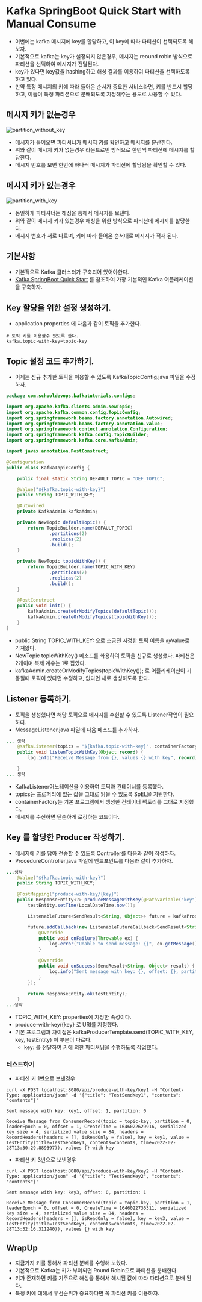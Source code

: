 # Kafka SpringBoot Quick Start with Manual Consume

- 이번에는 kafka 메시지에 key를 할당하고, 이 key에 따라 파티션이 선택되도록 해보자. 
- 기본적으로 kafka는 key가 설정되지 않은경우, 메시지는 reound robin 방식으로 파티션을 선택하여 메시지가 전달된다. 
- key가 있다면 key값을 hashing하고 해싱 결과를 이용하여 파티션을 선택하도록 하고 있다. 
- 만약 특정 메시지의 키에 따라 들어온 순서가 중요한 서비스라면, 키를 반드시 할당하고, 이들이 특정 파티션으로 분배되도록 지정해주는 용도로 사용할 수 있다. 

## 메시지 키가 없는경우 

![partition_without_key](imgs/partition_without_key.png)

- 메시지가 들어오면 파티셔너가 메시지 키를 확인하고 메시지를 분산한다. 
- 위와 같이 메시지 키가 없는경우 라운드로빈 방식으로 한번씩 파티션에 메시지를 할당한다. 
- 메시지 번호를 보면 한번에 하나씩 메시지가 파티션에 할당됨을 확인할 수 있다. 

## 메시지 키가 있는경우 

![partition_with_key](imgs/partition_with_key.png)

- 동일하게 파티셔너는 해싱을 통해서 메시지를 보낸다. 
- 위와 같이 메시지 키가 있는경우 해싱을 위한 방식으로 파티션에 메시지를 할당한다. 
- 메시지 번호가 서로 다르며, 키에 따라 들어온 순서대로 메시지가 적재 된다. 
## 기본사항 

- 기본적으로 Kafka 클러스터가 구축되어 있어야한다. 
- [Kafka SpringBoot Quick Start](./05.KafkaSpringBootSample.md) 를 참조하여 가장 기본적인 Kafka 어플리케이션을 구축하자. 

## Key 할당을 위한 설정 생성하기. 

- application.properties 에 다음과 같이 토픽을 추가한다. 

```
# 토픽 키를 이용할수 있도록 한다. 
kafka.topic-with-key=topic-key
```

## Topic 설정 코드 추가하기. 

- 이제는 신규 추가한 토픽을 이용할 수 있도록 KafkaTopicConfig.java 파일을 수정하자. 

```java
package com.schooldevops.kafkatutorials.configs;

import org.apache.kafka.clients.admin.NewTopic;
import org.apache.kafka.common.config.TopicConfig;
import org.springframework.beans.factory.annotation.Autowired;
import org.springframework.beans.factory.annotation.Value;
import org.springframework.context.annotation.Configuration;
import org.springframework.kafka.config.TopicBuilder;
import org.springframework.kafka.core.KafkaAdmin;

import javax.annotation.PostConstruct;

@Configuration
public class KafkaTopicConfig {

    public final static String DEFAULT_TOPIC = "DEF_TOPIC";

    @Value("${kafka.topic-with-key}")
    public String TOPIC_WITH_KEY;

    @Autowired
    private KafkaAdmin kafkaAdmin;

    private NewTopic defaultTopic() {
        return TopicBuilder.name(DEFAULT_TOPIC)
                .partitions(2)
                .replicas(2)
                .build();
    }

    private NewTopic topicWithKey() {
        return TopicBuilder.name(TOPIC_WITH_KEY)
                .partitions(2)
                .replicas(2)
                .build();
    }

    @PostConstruct
    public void init() {
        kafkaAdmin.createOrModifyTopics(defaultTopic());
        kafkaAdmin.createOrModifyTopics(topicWithKey());
    }
}

```

- public String TOPIC_WITH_KEY: 으로 조금전 지정한 토픽 이름을 @Value로 가져왔다. 
- NewTopic topicWithKey() 메소드를 화용하여 토픽을 신규로 생성했다. 파티션은 2개이며 복제 계수는 1로 잡았다. 
- kafkaAdmin.createOrModifyTopics(topicWithKey()); 로 어플리케이션이 기동될때 토픽이 있다면 수정하고, 없다면 새로 생성하도록 한다. 

## Listener 등록하기. 

- 토픽을 생성했다면 해당 토픽으로 메시지를 수힌할 수 있도록 Listener작업이 필요하다. 
- MessageListener.java 파일에 다음 메소드를 추가하자. 

```java
... 생략 
    @KafkaListener(topics = "${kafka.topic-with-key}", containerFactory = "defaultKafkaListenerContainerFactory")
    public void listenTopicWithKey(Object record) {
        log.info("Receive Message from {}, values {} with key", record);

    }
... 생략 
```

- KafkaListener어노테이션을 이용하여 토픽과 컨테이너를 등록했다. 
- topics는 프로퍼티에 있는 값을 그대로 읽을 수 있도록 SpEL을 지원한다. 
- containerFactory는 기본 프로그램에서 생성한 컨테이너 팩토리를 그대로 지정했다. 
- 메시지를 수신하면 단순하게 로깅하는 코드이다. 

## Key 를 할당한 Producer 작성하기. 

- 메시지에 키를 담아 전송할 수 있도록 Controller를 다음과 같이 작성하자. 
- ProcedureController.java 파일에 엔드포인트를 다음과 같이 추가하자. 

```java
...생략 
    @Value("${kafka.topic-with-key}")
    public String TOPIC_WITH_KEY;

    @PostMapping("produce-with-key/{key}")
    public ResponseEntity<?> produceMessageWithKey(@PathVariable("key") String key, @RequestBody TestEntity testEntity) {
        testEntity.setTime(LocalDateTime.now());

        ListenableFuture<SendResult<String, Object>> future = kafkaProducerTemplate.send(TOPIC_WITH_KEY, key, testEntity);

        future.addCallback(new ListenableFutureCallback<SendResult<String, Object>>() {
            @Override
            public void onFailure(Throwable ex) {
                log.error("Unable to send message: {}", ex.getMessage());
            }

            @Override
            public void onSuccess(SendResult<String, Object> result) {
                log.info("Sent message with key: {}, offset: {}, partition: {}", key, result.getRecordMetadata().offset(), result.getRecordMetadata().partition());
            }
        });

        return ResponseEntity.ok(testEntity);
    }
...생략 
```

- TOPIC_WITH_KEY: properties에 지정한 속성이다. 
- produce-with-key/{key} 로 URI를 지정했다. 
- 기본 프로그램과 차이접은 kafkaProducerTemplate.send(TOPIC_WITH_KEY, key, testEntity) 이 부분이 다르다. 
  - key: 를 전달하여 키에 의한 파티셔닝을 수행하도록 작업했다. 


### 테스트하기  

- 파티션 키 1번으로 보낸경우 
  
```
curl -X POST localhost:8080/api/produce-with-key/key1 -H "Content-Type: application/json" -d '{"title": "TestSendKey1", "contents": "contents"}'

Sent message with key: key1, offset: 1, partition: 0

Receive Message from ConsumerRecord(topic = topic-key, partition = 0, leaderEpoch = 0, offset = 1, CreateTime = 1646022629916, serialized key size = 4, serialized value size = 84, headers = RecordHeaders(headers = [], isReadOnly = false), key = key1, value = TestEntity(title=TestSendKey1, contents=contents, time=2022-02-28T13:30:29.889397)), values {} with key
```

- 파티션 키 3번으로 보낸경우 

```
curl -X POST localhost:8080/api/produce-with-key/key2 -H "Content-Type: application/json" -d '{"title": "TestSendKey2", "contents": "contents"}'

Sent message with key: key3, offset: 0, partition: 1

Receive Message from ConsumerRecord(topic = topic-key, partition = 1, leaderEpoch = 0, offset = 0, CreateTime = 1646022736311, serialized key size = 4, serialized value size = 84, headers = RecordHeaders(headers = [], isReadOnly = false), key = key3, value = TestEntity(title=TestSendKey3, contents=contents, time=2022-02-28T13:32:16.311240)), values {} with key
```

## WrapUp

- 지금가지 키를 통해서 파티션 분배를 수행해 보았다. 
- 기본적으로 Kafka는 키가 부여되면 Round Robin으로 파티션을 분배한다. 
- 키가 존재하면 키를 기주으로 해싱을 통해서 해시된 값에 따라 파티션으로 분배 된다. 
- 특정 키에 대해서 우선순위가 중요하다면 꼭 파티션 키를 이용하자. 